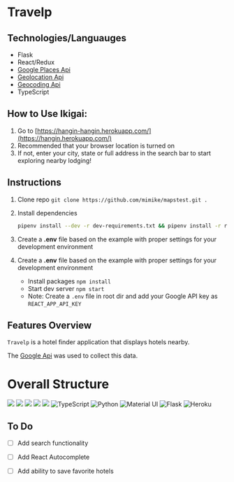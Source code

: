 # Travelp



## Technologies/Languauges
- Flask
- React/Redux
-  [Google Places Api](https://developers.google.com/maps/documentation/places/web-service/overview?hl=en_US)
-  [Geolocation Api](https://developers.google.com/maps/documentation/geolocation/overview?hl=en_US)
-  [Geocoding Api](https://developers.google.com/maps/documentation/geocoding/overview?hl=en_US)
- TypeScript

## How to Use Ikigai:

1.  Go to  [https://hangin-hangin.herokuapp.com/](https://hangin.herokuapp.com/)
2.  Recommended that your browser location is turned on
3.  If not, enter your city, state or full address in the search bar to start exploring nearby lodging!


## Instructions
1. Clone repo `git clone https://github.com/mimike/mapstest.git .`
2. Install dependencies

      ```bash
      pipenv install --dev -r dev-requirements.txt && pipenv install -r requirements.txt
      ```

3. Create a **.env** file based on the example with proper settings for your
   development environment

4. Create a **.env** file based on the example with proper settings for your
   development environment
    - Install packages `npm install`
    - Start dev server `npm start`
    - Note: Create a `.env` file in root dir and add your Google API key as `REACT_APP_API_KEY`


## Features Overview

`Travelp` is a hotel finder application that displays hotels nearby. 

The [Google Api](https://console.cloud.google.com/apis/library?project=genuine-tuner-154003&rif_reserved) was used to collect this data. 

# Overall Structure
<img src="https://img.shields.io/badge/JavaScript-F7DF1E?style=for-the-badge&logo=javascript&logoColor=black" /> <img src="https://img.shields.io/badge/React-20232A?style=for-the-badge&logo=react&logoColor=61DAFB" />
<img src="https://img.shields.io/badge/Redux-593D88?style=for-the-badge&logo=redux&logoColor=white%22%3E" /> <img src="https://img.shields.io/badge/Node.js-43853D?style=for-the-badge&logo=node.js&logoColor=white%22/%3E" /> 
<img src="https://img.shields.io/badge/CSS-239120?&style=for-the-badge&logo=css3&logoColor=white%22%3E" />
<img alt="TypeScript" src="https://img.shields.io/badge/typescript-%23007ACC.svg?style=for-the-badge&logo=typescript&logoColor=white"/>
<img alt="Python" src="https://img.shields.io/badge/python-%2314354C.svg?style=for-the-badge&logo=python&logoColor=white"/>
<img alt="Material UI" src="https://img.shields.io/badge/materialui-%230081CB.svg?style=for-the-badge&logo=material-ui&logoColor=white"/>
<img alt="Flask" src="https://img.shields.io/badge/flask-%23000.svg?style=for-the-badge&logo=flask&logoColor=white"/>
<img alt="Heroku" src="https://img.shields.io/badge/heroku-%23430098.svg?style=for-the-badge&logo=heroku&logoColor=white"/>

## To Do
- [ ] Add search functionality
- [ ] Add React Autocomplete
- [ ] Add ability to save favorite hotels

